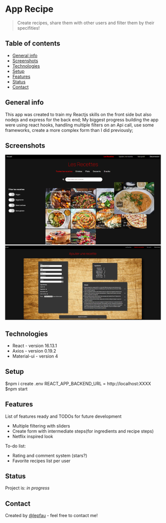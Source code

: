 # App Recipe

> Create recipes, share them with other users and filter them by their specifities!

## Table of contents

- [General info](#general-info)
- [Screenshots](#screenshots)
- [Technologies](#technologies)
- [Setup](#setup)
- [Features](#features)
- [Status](#status)
- [Contact](#contact)

## General info

This app was created to train my Reactjs skills on the front side but also nodejs and express for the back end;
My biggest progress building the app were using react hooks, handling multiple filters on an Api call, use some frameworks, create a more complex form than I did previously;

## Screenshots

![App screenshot](./public/screenapp.png)
![Create form screenshot](./public/screencreate.png)

## Technologies

- React - version 16.13.1
- Axios - version 0.19.2
- Material-ui - version 4

## Setup

$npm i
create .env REACT_APP_BACKEND_URL = http://localhost:XXXX
$npm start

## Features

List of features ready and TODOs for future development

- Multiple filtering with sliders
- Create form with intermediate steps(for ingredients and recipe steps)
- Netflix inspired look

To-do list:

- Rating and comment system (stars?)
- Favorite recipes list per user

## Status

Project is: _in progress_

## Contact

Created by [@lepfau](https://www.github.com/lepfau) - feel free to contact me!
